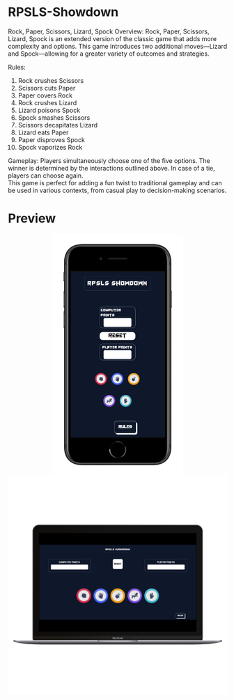 ﻿# RPSLS-Showdown

Rock, Paper, Scissors, Lizard, Spock
Overview:
Rock, Paper, Scissors, Lizard, Spock is an extended version of the classic game that adds more complexity and options. This game introduces two additional moves—Lizard and Spock—allowing for a greater variety of outcomes and strategies.

Rules:

<ol>
  <li>Rock crushes Scissors</li>
  <li>Scissors cuts Paper</li>
  <li>Paper covers Rock</li>
  <li>Rock crushes Lizard</li>
  <li>Lizard poisons Spock</li>
  <li>Spock smashes Scissors</li>
  <li>Scissors decapitates Lizard</li>
  <li>Lizard eats Paper</li>
  <li>Paper disproves Spock</li>
  <li>Spock vaporizes Rock</li>
</ol>

Gameplay:
Players simultaneously choose one of the five options. The winner is determined by the interactions outlined above. In case of a tie, players can choose again.<br>
This game is perfect for adding a fun twist to traditional gameplay and can be used in various contexts, from casual play to decision-making scenarios.

# Preview

<!-- ![image](./assets/Mobile.png) -->
<div style="display:flex;flex-direction:column;align-items:center;justify-content:center">
<img src="./assets/Mobile.png" alt="Mobile Image" style="width: 300px; height: auto;">
<img src="./assets/Laptop.png" alt="Laptop Image" style="width: 550px; height: auto;">
</div>
